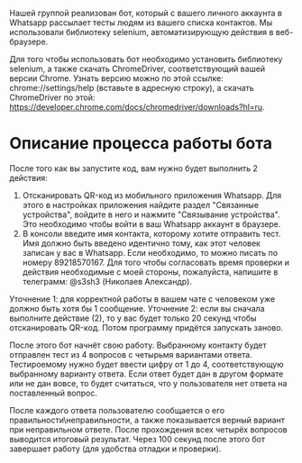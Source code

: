 Нашей группой реализован бот, который с вашего личного аккаунта в Whatsapp рассылает тесты людям из вашего списка контактов. Мы использовали библиотеку selenium, автоматизирующую действия в веб-браузере.

Для того чтобы использовать бот необходимо установить библиотеку selenium, а также скачать ChromeDriver, соответствующий вашей версии Chrome. Узнать версию можно по этой ссылке: chrome://settings/help (вставьте в адресную строку), а скачать ChromeDriver по этой: https://developer.chrome.com/docs/chromedriver/downloads?hl=ru.

# Описание процесса работы бота
После того как вы запустите код, вам нужно будет выполнить 2 действия: 
1. Отсканировать QR-код из мобильного приложения Whatsapp. Для этого в настройках приложения найдите раздел "Связанные устройства", войдите в него и нажмите "Связывание устройства". Это необходимо чтобы войти в ваш Whatsapp аккаунт в браузере.
2. В консоли введите имя контакта, которому хотите отправить тест. Имя должно быть введено идентично тому, как этот человек записан у вас в Whatsapp. Если необходимо, то можно писать по номеру 89218570167. Для того чтобы согласовать время проверки и действия необходимые с моей стороны, пожалуйста, напишите в телеграмм: @s3sh3 (Николаев Александр).

 Уточнение 1: для корректной работы в вашем чате с человеком уже должно быть хотя бы 1 сообщение.
 Уточнение 2: если вы сначала выполните действие (2), то у вас будет только 20 секунд чтобы отсканировать QR-код. Потом программу придётся запускать заново.

После этого бот начнёт свою работу. Выбранному контакту будет отправлен тест из 4 вопросов с четырьмя вариантами ответа. Тестироемому нужно будет ввести цифру от 1 до 4, соответствующую выбранному варианту ответа. Если ответ будет дан в другом формате или не дан вовсе, то будет считаться, что у пользователя нет ответа на поставленный вопрос.

После каждого ответа пользователю сообщается о его правильности\неправильности, а также показывается верный вариант при неправильном ответе. После прохождения всех четырёх вопросов выводится итоговый результат. Через 100 секунд после этого бот завершает работу (для удобства отладки и проверки).
